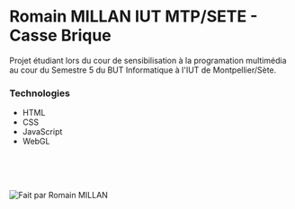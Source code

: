 # Romain MILLAN IUT MTP/SETE - Casse Brique

Projet étudiant lors du cour de sensibilisation à la programation multimédia au cour du Semestre 5 du BUT Informatique à l'IUT de Montpellier/Sète.

### Technologies

- HTML
- CSS
- JavaScript
- WebGL

<br/>
<br/>
<br/>

![Fait par Romain MILLAN](https://github.com/RomainMILLAN-IUT-MTPSETE/Casse-Brique/assets/42139000/d4f0e220-b3ee-418b-9dd9-6b3c7fee362c)
